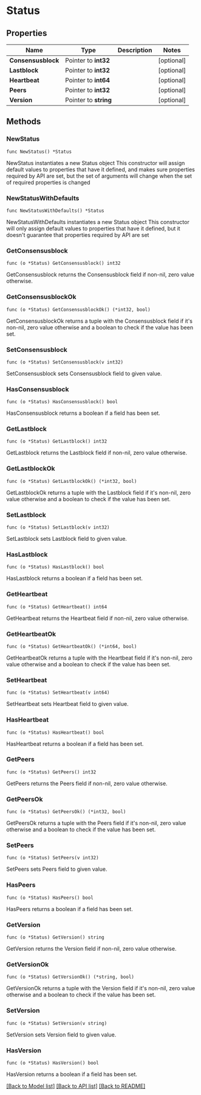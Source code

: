 # Status

## Properties

Name | Type | Description | Notes
------------ | ------------- | ------------- | -------------
**Consensusblock** | Pointer to **int32** |  | [optional] 
**Lastblock** | Pointer to **int32** |  | [optional] 
**Heartbeat** | Pointer to **int64** |  | [optional] 
**Peers** | Pointer to **int32** |  | [optional] 
**Version** | Pointer to **string** |  | [optional] 

## Methods

### NewStatus

`func NewStatus() *Status`

NewStatus instantiates a new Status object
This constructor will assign default values to properties that have it defined,
and makes sure properties required by API are set, but the set of arguments
will change when the set of required properties is changed

### NewStatusWithDefaults

`func NewStatusWithDefaults() *Status`

NewStatusWithDefaults instantiates a new Status object
This constructor will only assign default values to properties that have it defined,
but it doesn't guarantee that properties required by API are set

### GetConsensusblock

`func (o *Status) GetConsensusblock() int32`

GetConsensusblock returns the Consensusblock field if non-nil, zero value otherwise.

### GetConsensusblockOk

`func (o *Status) GetConsensusblockOk() (*int32, bool)`

GetConsensusblockOk returns a tuple with the Consensusblock field if it's non-nil, zero value otherwise
and a boolean to check if the value has been set.

### SetConsensusblock

`func (o *Status) SetConsensusblock(v int32)`

SetConsensusblock sets Consensusblock field to given value.

### HasConsensusblock

`func (o *Status) HasConsensusblock() bool`

HasConsensusblock returns a boolean if a field has been set.

### GetLastblock

`func (o *Status) GetLastblock() int32`

GetLastblock returns the Lastblock field if non-nil, zero value otherwise.

### GetLastblockOk

`func (o *Status) GetLastblockOk() (*int32, bool)`

GetLastblockOk returns a tuple with the Lastblock field if it's non-nil, zero value otherwise
and a boolean to check if the value has been set.

### SetLastblock

`func (o *Status) SetLastblock(v int32)`

SetLastblock sets Lastblock field to given value.

### HasLastblock

`func (o *Status) HasLastblock() bool`

HasLastblock returns a boolean if a field has been set.

### GetHeartbeat

`func (o *Status) GetHeartbeat() int64`

GetHeartbeat returns the Heartbeat field if non-nil, zero value otherwise.

### GetHeartbeatOk

`func (o *Status) GetHeartbeatOk() (*int64, bool)`

GetHeartbeatOk returns a tuple with the Heartbeat field if it's non-nil, zero value otherwise
and a boolean to check if the value has been set.

### SetHeartbeat

`func (o *Status) SetHeartbeat(v int64)`

SetHeartbeat sets Heartbeat field to given value.

### HasHeartbeat

`func (o *Status) HasHeartbeat() bool`

HasHeartbeat returns a boolean if a field has been set.

### GetPeers

`func (o *Status) GetPeers() int32`

GetPeers returns the Peers field if non-nil, zero value otherwise.

### GetPeersOk

`func (o *Status) GetPeersOk() (*int32, bool)`

GetPeersOk returns a tuple with the Peers field if it's non-nil, zero value otherwise
and a boolean to check if the value has been set.

### SetPeers

`func (o *Status) SetPeers(v int32)`

SetPeers sets Peers field to given value.

### HasPeers

`func (o *Status) HasPeers() bool`

HasPeers returns a boolean if a field has been set.

### GetVersion

`func (o *Status) GetVersion() string`

GetVersion returns the Version field if non-nil, zero value otherwise.

### GetVersionOk

`func (o *Status) GetVersionOk() (*string, bool)`

GetVersionOk returns a tuple with the Version field if it's non-nil, zero value otherwise
and a boolean to check if the value has been set.

### SetVersion

`func (o *Status) SetVersion(v string)`

SetVersion sets Version field to given value.

### HasVersion

`func (o *Status) HasVersion() bool`

HasVersion returns a boolean if a field has been set.


[[Back to Model list]](../README.md#documentation-for-models) [[Back to API list]](../README.md#documentation-for-api-endpoints) [[Back to README]](../README.md)


